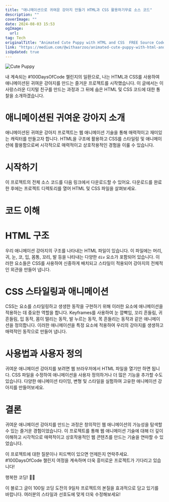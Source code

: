 ```yaml
---
title: "애니메이션으로 귀여운 강아지 만들기 HTML과 CSS 활용하기무료 소스 코드"
description: ""
coverImage: ""
date: 2024-08-03 15:53
ogImage:
  url:
tag: Tech
originalTitle: "Animated Cute Puppy with HTML and CSS  FREE Source Code"
link: "https://medium.com/@withaarzoo/animated-cute-puppy-with-html-and-css-free-source-code-d751cd226909"
isUpdated: true
---
```


![Cute Puppy](https://miro.medium.com/v2/resize:fit:1200/1*6rgKO2c0cIVC3UL13Hm0gA.gif)

내 계속되는 #100DaysOfCode 챌린지의 일환으로, 나는 HTML과 CSS를 사용하여 애니메이션된 귀여운 강아지를 만드는 즐거운 프로젝트를 시작했습니다. 이 글에서는 이 사랑스러운 디지털 친구를 만드는 과정과 그 뒤에 숨은 HTML 및 CSS 코드에 대한 통찰을 소개하겠습니다.

# 애니메이션된 귀여운 강아지 소개

애니메이션된 귀여운 강아지 프로젝트는 웹 애니메이션 기술을 통해 매력적이고 재미있는 캐릭터를 만들고자 합니다. HTML을 구조에 활용하고 CSS를 스타일링 및 애니메이션에 활용함으로써 시각적으로 매력적이고 상호작용적인 경험을 이룰 수 있습니다.

<!-- seedividend - 사각형 -->

<ins class="adsbygoogle"
     style="display:block"
     data-ad-client="ca-pub-4877378276818686"
     data-ad-slot="1898504329"
     data-ad-format="auto"
     data-full-width-responsive="true"></ins>

<script>
     (adsbygoogle = window.adsbygoogle || []).push({});
</script>

# 시작하기

이 프로젝트의 전체 소스 코드를 다음 링크에서 다운로드할 수 있어요. 다운로드를 완료한 후에는 프로젝트 디렉토리를 열어 HTML 및 CSS 파일을 살펴보세요.

# 코드 이해

# HTML 구조

<!-- seedividend - 사각형 -->

<ins class="adsbygoogle"
     style="display:block"
     data-ad-client="ca-pub-4877378276818686"
     data-ad-slot="1898504329"
     data-ad-format="auto"
     data-full-width-responsive="true"></ins>

<script>
     (adsbygoogle = window.adsbygoogle || []).push({});
</script>

우리 애니메이션 강아지의 구조를 나타내는 HTML 파일이 있습니다. 이 파일에는 머리, 귀, 눈, 코, 입, 몸통, 꼬리, 발 등을 나타내는 다양한 `div` 요소가 포함되어 있습니다. 이러한 요소들은 CSS를 사용하여 신중하게 배치되고 스타일이 적용되어 강아지의 전체적인 외관을 만들어 냅니다.

# CSS 스타일링과 애니메이션

CSS는 요소를 스타일링하고 생생한 동작을 구현하기 위해 이러한 요소에 애니메이션을 적용하는 데 중요한 역할을 합니다. Keyframes를 사용하여 눈 깜빡임, 꼬리 흔들림, 귀 흔들림, 입 동작, 몸이 떨리는 동작, 발 누르는 동작, 목 흔들리는 동작과 같은 애니메이션을 정의합니다. 이러한 애니메이션을 특정 요소에 적용하여 우리의 강아지를 생생하고 매력적인 동작으로 만들어 냅니다.

# 사용법과 사용자 정의

<!-- seedividend - 사각형 -->

<ins class="adsbygoogle"
     style="display:block"
     data-ad-client="ca-pub-4877378276818686"
     data-ad-slot="1898504329"
     data-ad-format="auto"
     data-full-width-responsive="true"></ins>

<script>
     (adsbygoogle = window.adsbygoogle || []).push({});
</script>

귀여운 애니메이션 강아지를 보려면 웹 브라우저에서 HTML 파일을 열기만 하면 됩니다. CSS 파일을 수정하여 애니메이션을 사용자 정의하거나 더 많은 기능을 추가할 수도 있습니다. 다양한 애니메이션 타이밍, 변형 및 스타일을 실험하여 고유한 애니메이션 강아지를 만들어보세요.

# 결론

귀여운 애니메이션 강아지를 만드는 과정은 창의적인 웹 애니메이션의 가능성을 탐색할 수 있는 즐거운 경험이었습니다. 이 프로젝트를 통해 웹 애니메이션 기술에 대해 더 깊이 이해하고 시각적으로 매력적이고 상호작용적인 웹 콘텐츠를 만드는 기술을 연마할 수 있었습니다.

이 프로젝트에 대한 질문이나 피드백이 있으면 언제든지 연락주세요. #100DaysOfCode 챌린지 여정을 계속하며 더욱 흥미로운 프로젝트가 기다리고 있습니다!

<!-- seedividend - 사각형 -->

<ins class="adsbygoogle"
     style="display:block"
     data-ad-client="ca-pub-4877378276818686"
     data-ad-slot="1898504329"
     data-ad-format="auto"
     data-full-width-responsive="true"></ins>

<script>
     (adsbygoogle = window.adsbygoogle || []).push({});
</script>

행복한 코딩! 🐾✨

이 블로그 글이 100일 코딩 도전의 9일차 프로젝트의 본질을 효과적으로 담고 있기를 바랍니다. 여러분의 스타일과 선호도에 맞게 더욱 수정해보세요!
